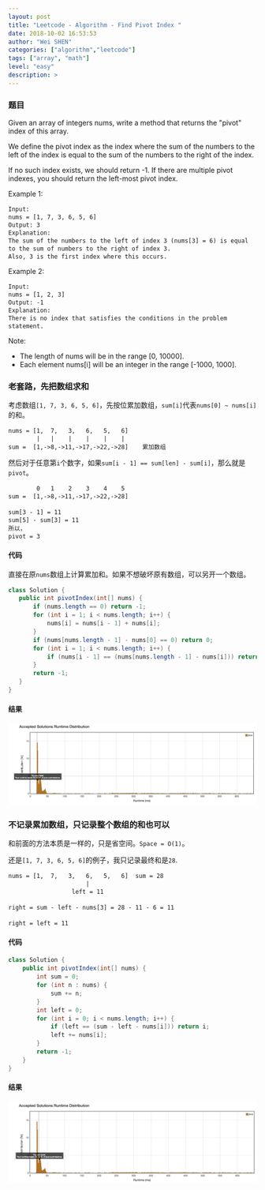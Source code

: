 ```yaml
---
layout: post
title: "Leetcode - Algorithm - Find Pivot Index "
date: 2018-10-02 16:53:53
author: "Wei SHEN"
categories: ["algorithm","leetcode"]
tags: ["array", "math"]
level: "easy"
description: >
---
```


### 题目
Given an array of integers nums, write a method that returns the "pivot" index of this array.

We define the pivot index as the index where the sum of the numbers to the left of the index is equal to the sum of the numbers to the right of the index.

If no such index exists, we should return -1. If there are multiple pivot indexes, you should return the left-most pivot index.

Example 1:
```
Input:
nums = [1, 7, 3, 6, 5, 6]
Output: 3
Explanation:
The sum of the numbers to the left of index 3 (nums[3] = 6) is equal to the sum of numbers to the right of index 3.
Also, 3 is the first index where this occurs.
```

Example 2:
```
Input:
nums = [1, 2, 3]
Output: -1
Explanation:
There is no index that satisfies the conditions in the problem statement.
```

Note:
* The length of nums will be in the range [0, 10000].
* Each element nums[i] will be an integer in the range [-1000, 1000].


### 老套路，先把数组求和
考虑数组`[1, 7, 3, 6, 5, 6]`，先按位累加数组，`sum[i]`代表`nums[0] ~ nums[i]`的和。
```
nums = [1,  7,   3,   6,   5,   6]
        |   |    |    |    |    |     
sum =  [1,->8,->11,->17,->22,->28]    累加数组
```

然后对于任意第`i`个数字，如果`sum[i - 1] == sum[len] - sum[i]`，那么就是`pivot`。
```
        0   1    2    3    4    5
sum =  [1,->8,->11,->17,->22,->28]

sum[3 - 1] = 11
sum[5] - sum[3] = 11
所以，
pivot = 3
```

#### 代码
直接在原`nums`数组上计算累加和。如果不想破坏原有数组，可以另开一个数组。
```java
class Solution {
   public int pivotIndex(int[] nums) {
       if (nums.length == 0) return -1;
       for (int i = 1; i < nums.length; i++) {
           nums[i] = nums[i - 1] + nums[i];
       }
       if (nums[nums.length - 1] - nums[0] == 0) return 0;
       for (int i = 1; i < nums.length; i++) {
           if (nums[i - 1] == (nums[nums.length - 1] - nums[i])) return i;
       }
       return -1;
   }
}
```

#### 结果
![find-pivot-index-1](/images/leetcode/find-pivot-index-1.png)


### 不记录累加数组，只记录整个数组的和也可以
和前面的方法本质是一样的，只是省空间。`Space = O(1)`。

还是`[1, 7, 3, 6, 5, 6]`的例子，我只记录最终和是`28`.
```
nums = [1,  7,   3,   6,   5,   6]  sum = 28
                      |
                  left = 11

right = sum - left - nums[3] = 28 - 11 - 6 = 11

right = left = 11
```

#### 代码
```java
class Solution {
    public int pivotIndex(int[] nums) {
        int sum = 0;
        for (int n : nums) {
            sum += n;
        }
        int left = 0;
        for (int i = 0; i < nums.length; i++) {
            if (left == (sum - left - nums[i])) return i;
            left += nums[i];
        }
        return -1;
    }
}
```

#### 结果
![find-pivot-index-2](/images/leetcode/find-pivot-index-2.png)
